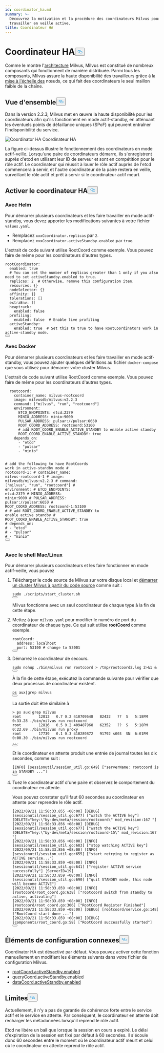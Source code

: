 ```yaml
---
id: coordinator_ha.md
summary: >-
  Découvrez la motivation et la procédure des coordinateurs Milvus pour
  travailler en veille active.
title: Coordinateur HA
---
```


<h1 id="Coordinator-HA" class="common-anchor-header">Coordinateur HA<button data-href="#Coordinator-HA" class="anchor-icon" translate="no">
      <svg translate="no"
        aria-hidden="true"
        focusable="false"
        height="20"
        version="1.1"
        viewBox="0 0 16 16"
        width="16"
      >
        <path
          fill="#0092E4"
          fill-rule="evenodd"
          d="M4 9h1v1H4c-1.5 0-3-1.69-3-3.5S2.55 3 4 3h4c1.45 0 3 1.69 3 3.5 0 1.41-.91 2.72-2 3.25V8.59c.58-.45 1-1.27 1-2.09C10 5.22 8.98 4 8 4H4c-.98 0-2 1.22-2 2.5S3 9 4 9zm9-3h-1v1h1c1 0 2 1.22 2 2.5S13.98 12 13 12H9c-.98 0-2-1.22-2-2.5 0-.83.42-1.64 1-2.09V6.25c-1.09.53-2 1.84-2 3.25C6 11.31 7.55 13 9 13h4c1.45 0 3-1.69 3-3.5S14.5 6 13 6z"
        ></path>
      </svg>
    </button></h1><p>Comme le montre l'<a href="/docs/fr/v2.5.x/architecture_overview.md">architecture</a> Milvus, Milvus est constitué de nombreux composants qui fonctionnent de manière distribuée. Parmi tous les composants, Milvus assure la haute disponibilité des travailleurs grâce à la <a href="/docs/fr/v2.5.x/scaleout.md">mise à l'échelle des</a> nœuds, ce qui fait des coordinateurs le seul maillon faible de la chaîne.</p>
<h2 id="Overview" class="common-anchor-header">Vue d'ensemble<button data-href="#Overview" class="anchor-icon" translate="no">
      <svg translate="no"
        aria-hidden="true"
        focusable="false"
        height="20"
        version="1.1"
        viewBox="0 0 16 16"
        width="16"
      >
        <path
          fill="#0092E4"
          fill-rule="evenodd"
          d="M4 9h1v1H4c-1.5 0-3-1.69-3-3.5S2.55 3 4 3h4c1.45 0 3 1.69 3 3.5 0 1.41-.91 2.72-2 3.25V8.59c.58-.45 1-1.27 1-2.09C10 5.22 8.98 4 8 4H4c-.98 0-2 1.22-2 2.5S3 9 4 9zm9-3h-1v1h1c1 0 2 1.22 2 2.5S13.98 12 13 12H9c-.98 0-2-1.22-2-2.5 0-.83.42-1.64 1-2.09V6.25c-1.09.53-2 1.84-2 3.25C6 11.31 7.55 13 9 13h4c1.45 0 3-1.69 3-3.5S14.5 6 13 6z"
        ></path>
      </svg>
    </button></h2><p>Dans la version 2.2.3, Milvus met en œuvre la haute disponibilité pour les coordinateurs afin qu'ils fonctionnent en mode actif-standby, en atténuant les éventuels points de défaillance uniques (SPoF) qui peuvent entraîner l'indisponibilité du service.</p>
<p>
  
   <span class="img-wrapper"> <img translate="no" src="/docs/v2.5.x/assets/coordinator_ha.png" alt="Coordinator HA" class="doc-image" id="coordinator-ha" />
   </span> <span class="img-wrapper"> <span>Coordinateur HA</span> </span></p>
<p>La figure ci-dessus illustre le fonctionnement des coordinateurs en mode actif-veille. Lorsqu'une paire de coordinateurs démarre, ils s'enregistrent auprès d'etcd en utilisant leur ID de serveur et sont en compétition pour le rôle actif. Le coordinateur qui réussit à louer le rôle actif auprès de l'etcd commencera à servir, et l'autre coordinateur de la paire restera en veille, surveillant le rôle actif et prêt à servir si le coordinateur actif meurt.</p>
<h2 id="Enable-coordinator-HA" class="common-anchor-header">Activer le coordinateur HA<button data-href="#Enable-coordinator-HA" class="anchor-icon" translate="no">
      <svg translate="no"
        aria-hidden="true"
        focusable="false"
        height="20"
        version="1.1"
        viewBox="0 0 16 16"
        width="16"
      >
        <path
          fill="#0092E4"
          fill-rule="evenodd"
          d="M4 9h1v1H4c-1.5 0-3-1.69-3-3.5S2.55 3 4 3h4c1.45 0 3 1.69 3 3.5 0 1.41-.91 2.72-2 3.25V8.59c.58-.45 1-1.27 1-2.09C10 5.22 8.98 4 8 4H4c-.98 0-2 1.22-2 2.5S3 9 4 9zm9-3h-1v1h1c1 0 2 1.22 2 2.5S13.98 12 13 12H9c-.98 0-2-1.22-2-2.5 0-.83.42-1.64 1-2.09V6.25c-1.09.53-2 1.84-2 3.25C6 11.31 7.55 13 9 13h4c1.45 0 3-1.69 3-3.5S14.5 6 13 6z"
        ></path>
      </svg>
    </button></h2><h3 id="With-Helm" class="common-anchor-header">Avec Helm</h3><p>Pour démarrer plusieurs coordinateurs et les faire travailler en mode actif-standby, vous devez apporter les modifications suivantes à votre fichier <code translate="no">values.yaml</code>.</p>
<ul>
<li>Remplacez <code translate="no">xxxCoordinator.replicas</code> par <code translate="no">2</code>.</li>
<li>Remplacez <code translate="no">xxxCoordinator.activeStandby.enabled</code> par <code translate="no">true</code>.</li>
</ul>
<p>L'extrait de code suivant utilise RootCoord comme exemple. Vous pouvez faire de même pour les coordinateurs d'autres types.</p>
<pre><code translate="no" class="language-yaml">rootCoordinator:
  enabled: true
  <span class="hljs-comment"># You can set the number of replicas greater than 1 only if you also need to set activeStandby.enabled to true.</span>
  replicas: <span class="hljs-number">2</span>  <span class="hljs-comment"># Otherwise, remove this configuration item.</span>
  resources: {}
  nodeSelector: {}
  affinity: {}
  tolerations: []
  extraEnv: []
  heaptrack:
    enabled: false
  profiling:
    enabled: false  <span class="hljs-comment"># Enable live profiling</span>
  activeStandby:
    enabled: true  <span class="hljs-comment"># Set this to true to have RootCoordinators work in active-standby mode.</span>
<button class="copy-code-btn"></button></code></pre>
<h3 id="With-Docker" class="common-anchor-header">Avec Docker</h3><p>Pour démarrer plusieurs coordinateurs et les faire travailler en mode actif-standby, vous pouvez ajouter quelques définitions au fichier <code translate="no">docker-compose</code> que vous utilisez pour démarrer votre cluster Milvus.</p>
<p>L'extrait de code suivant utilise RootCoord comme exemple. Vous pouvez faire de même pour les coordinateurs d'autres types.</p>
<pre><code translate="no" class="language-yaml">  rootcoord:
    container_name: milvus-rootcoord
    image: milvusdb/milvus:v2<span class="hljs-number">.2</span><span class="hljs-number">.3</span>
    command: [<span class="hljs-string">&quot;milvus&quot;</span>, <span class="hljs-string">&quot;run&quot;</span>, <span class="hljs-string">&quot;rootcoord&quot;</span>]
    environment:
      ETCD_ENDPOINTS: etcd:<span class="hljs-number">2379</span>
      MINIO_ADDRESS: minio:<span class="hljs-number">9000</span>
      PULSAR_ADDRESS: pulsar://pulsar:<span class="hljs-number">6650</span>
      ROOT_COORD_ADDRESS: rootcoord:<span class="hljs-number">53100</span>
      <span class="hljs-comment"># add ROOT_COORD_ENABLE_ACTIVE_STANDBY to enable active standby</span>
      ROOT_COORD_ENABLE_ACTIVE_STANDBY: true
    depends_on:
      - <span class="hljs-string">&quot;etcd&quot;</span>
      - <span class="hljs-string">&quot;pulsar&quot;</span>
      - <span class="hljs-string">&quot;minio&quot;</span>

<span class="hljs-comment"># add the following to have RootCoords work in active-standby mode</span>
<span class="hljs-comment"># rootcoord-1:</span>
<span class="hljs-comment"># container_name: milvus-rootcoord-1</span>
<span class="hljs-comment"># image: milvusdb/milvus:v2.2.3</span>
<span class="hljs-comment"># command: [&quot;milvus&quot;, &quot;run&quot;, &quot;rootcoord&quot;]</span>
<span class="hljs-comment"># environment:</span>
<span class="hljs-comment"># ETCD_ENDPOINTS: etcd:2379</span>
<span class="hljs-comment"># MINIO_ADDRESS: minio:9000</span>
<span class="hljs-comment"># PULSAR_ADDRESS: pulsar://pulsar:6650</span>
<span class="hljs-comment"># ROOT_COORD_ADDRESS: rootcoord-1:53100</span>
<span class="hljs-comment"># # add ROOT_COORD_ENABLE_ACTIVE_STANDBY to enable active standby</span>
<span class="hljs-comment"># ROOT_COORD_ENABLE_ACTIVE_STANDBY: true</span>
<span class="hljs-comment"># depends_on:</span>
<span class="hljs-comment"># - &quot;etcd&quot;</span>
<span class="hljs-comment"># - &quot;pulsar&quot;</span>
<span class="hljs-comment"># - &quot;minio&quot;</span>
<button class="copy-code-btn"></button></code></pre>

<h3 id="With-MacLinux-shell" class="common-anchor-header">Avec le shell Mac/Linux</h3><p>Pour démarrer plusieurs coordinateurs et les faire fonctionner en mode actif-veille, vous pouvez</p>
<ol>
<li><p>Télécharger le code source de Milvus sur votre disque local et <a href="https://github.com/milvus-io/milvus/blob/master/DEVELOPMENT.md">démarrer un cluster Milvus à partir du code source</a> comme suit :</p>
<pre><code translate="no" class="language-shell"><span class="hljs-built_in">sudo</span> ./scripts/start_cluster.sh
<button class="copy-code-btn"></button></code></pre>
<p>Milvus fonctionne avec un seul coordinateur de chaque type à la fin de cette étape.</p></li>
<li><p>Mettez à jour <code translate="no">milvus.yaml</code> pour modifier le numéro de port du coordinateur de chaque type. Ce qui suit utilise <strong>rootCoord</strong> comme exemple.</p>
<pre><code translate="no" class="language-yaml">rootCoord:
  address: localhost
  port: <span class="hljs-number">53100</span> <span class="hljs-comment"># change to 53001</span>
<button class="copy-code-btn"></button></code></pre></li>
<li><p>Démarrez le coordinateur de secours.</p>
<pre><code translate="no" class="language-shell"><span class="hljs-built_in">sudo</span> <span class="hljs-built_in">nohup</span> ./bin/milvus run rootcoord &gt; /tmp/rootcoord2.<span class="hljs-built_in">log</span> 2&gt;&amp;1 &amp;
<button class="copy-code-btn"></button></code></pre>
<p>À la fin de cette étape, exécutez la commande suivante pour vérifier que deux processus de coordinateur existent.</p>
<pre><code translate="no" class="language-shell">ps aux|grep milvus
<button class="copy-code-btn"></button></code></pre>
<p>La sortie doit être similaire à</p>
<pre><code translate="no" class="language-shell">&gt; ps aux|grep milvus
root        12813   0.7 0.2 410709648   82432   ??  S   5:18PM  0:33.28 ./bin/milvus run rootcoord
root        12816   0.5 0.2 409487968   62352   ??  S   5:18PM  0:22.69 ./bin/milvus run proxy
root        17739   0.1 0.3 410289872   91792 s003  SN  6:01PM  0:00.30 ./bin/milvus run rootcoord
...
<button class="copy-code-btn"></button></code></pre>
<p>Et le coordinateur en attente produit une entrée de journal toutes les dix secondes, comme suit :</p>
<pre><code translate="no" class="language-shell">[INFO] [sessionutil/session_util.go:649] [<span class="hljs-string">&quot;serverName: rootcoord is in STANDBY ...&quot;</span>]
<button class="copy-code-btn"></button></code></pre></li>
<li><p>Tuez le coordinateur actif d'une paire et observez le comportement du coordinateur en attente.</p>
<p>Vous pouvez constater qu'il faut 60 secondes au coordinateur en attente pour reprendre le rôle actif.</p>
<pre><code translate="no" class="language-shell">[2022/09/21 11:58:33.855 +08:00] [DEBUG] [sessionutil/session_util.go:677] [<span class="hljs-string">&quot;watch the ACTIVE key&quot;</span>] [DELETE=<span class="hljs-string">&quot;key:\&quot;by-dev/meta/session/rootcoord\&quot; mod_revision:167 &quot;</span>]
[2022/09/21 11:58:33.856 +08:00] [DEBUG] [sessionutil/session_util.go:677] [<span class="hljs-string">&quot;watch the ACTIVE key&quot;</span>] [DELETE=<span class="hljs-string">&quot;key:\&quot;by-dev/meta/session/rootcoord-15\&quot; mod_revision:167 &quot;</span>]
[2022/09/21 11:58:33.856 +08:00] [INFO] [sessionutil/session_util.go:683] [<span class="hljs-string">&quot;stop watching ACTIVE key&quot;</span>]
[2022/09/21 11:58:33.856 +08:00] [INFO] [sessionutil/session_util.go:655] [<span class="hljs-string">&quot;start retrying to register as ACTIVE service...&quot;</span>]
[2022/09/21 11:58:33.859 +08:00] [INFO] [sessionutil/session_util.go:641] [<span class="hljs-string">&quot;register ACTIVE service successfully&quot;</span>] [ServerID=19]
[2022/09/21 11:58:33.859 +08:00] [INFO] [sessionutil/session_util.go:690] [<span class="hljs-string">&quot;quit STANDBY mode, this node will become ACTIVE&quot;</span>]
[2022/09/21 11:58:33.859 +08:00] [INFO] [rootcoord/root_coord.go:638] [<span class="hljs-string">&quot;rootcoord switch from standby to active, activating&quot;</span>]
[2022/09/21 11:58:33.859 +08:00] [INFO] [rootcoord/root_coord.go:306] [<span class="hljs-string">&quot;RootCoord Register Finished&quot;</span>]
[2022/09/21 11:58:33.859 +08:00] [DEBUG] [rootcoord/service.go:148] [<span class="hljs-string">&quot;RootCoord start done ...&quot;</span>]
[2022/09/21 11:58:33.859 +08:00] [DEBUG] [components/root_coord.go:58] [<span class="hljs-string">&quot;RootCoord successfully started&quot;</span>]
<button class="copy-code-btn"></button></code></pre></li>
</ol>
<h2 id="Related-configuration-items" class="common-anchor-header">Éléments de configuration connexes<button data-href="#Related-configuration-items" class="anchor-icon" translate="no">
      <svg translate="no"
        aria-hidden="true"
        focusable="false"
        height="20"
        version="1.1"
        viewBox="0 0 16 16"
        width="16"
      >
        <path
          fill="#0092E4"
          fill-rule="evenodd"
          d="M4 9h1v1H4c-1.5 0-3-1.69-3-3.5S2.55 3 4 3h4c1.45 0 3 1.69 3 3.5 0 1.41-.91 2.72-2 3.25V8.59c.58-.45 1-1.27 1-2.09C10 5.22 8.98 4 8 4H4c-.98 0-2 1.22-2 2.5S3 9 4 9zm9-3h-1v1h1c1 0 2 1.22 2 2.5S13.98 12 13 12H9c-.98 0-2-1.22-2-2.5 0-.83.42-1.64 1-2.09V6.25c-1.09.53-2 1.84-2 3.25C6 11.31 7.55 13 9 13h4c1.45 0 3-1.69 3-3.5S14.5 6 13 6z"
        ></path>
      </svg>
    </button></h2><p>Coordinator HA est désactivé par défaut. Vous pouvez activer cette fonction manuellement en modifiant les éléments suivants dans votre fichier de configuration Milvus.</p>
<ul>
<li><a href="/docs/fr/v2.5.x/configure_rootcoord.md#rootCoordactiveStandbyenabled">rootCoord.activeStandby.enabled</a></li>
<li><a href="/docs/fr/v2.5.x/configure_querycoord.md#queryCoordactiveStandbyenabled">queryCoord.activeStandby.enabled</a></li>
<li><a href="/docs/fr/v2.5.x/configure_datacoord.md#dataCoordactiveStandbyenabled">dataCoord.activeStandby.enabled</a></li>
</ul>
<h2 id="Limits" class="common-anchor-header">Limites<button data-href="#Limits" class="anchor-icon" translate="no">
      <svg translate="no"
        aria-hidden="true"
        focusable="false"
        height="20"
        version="1.1"
        viewBox="0 0 16 16"
        width="16"
      >
        <path
          fill="#0092E4"
          fill-rule="evenodd"
          d="M4 9h1v1H4c-1.5 0-3-1.69-3-3.5S2.55 3 4 3h4c1.45 0 3 1.69 3 3.5 0 1.41-.91 2.72-2 3.25V8.59c.58-.45 1-1.27 1-2.09C10 5.22 8.98 4 8 4H4c-.98 0-2 1.22-2 2.5S3 9 4 9zm9-3h-1v1h1c1 0 2 1.22 2 2.5S13.98 12 13 12H9c-.98 0-2-1.22-2-2.5 0-.83.42-1.64 1-2.09V6.25c-1.09.53-2 1.84-2 3.25C6 11.31 7.55 13 9 13h4c1.45 0 3-1.69 3-3.5S14.5 6 13 6z"
        ></path>
      </svg>
    </button></h2><p>Actuellement, il n'y a pas de garantie de cohérence forte entre le service actif et le service en attente. Par conséquent, le coordinateur en attente doit recharger les métadonnées lorsqu'il reprend le rôle actif.</p>
<p>Etcd ne libère un bail que lorsque la session en cours a expiré. Le délai d'expiration de la session est fixé par défaut à 60 secondes. Il s'écoule donc 60 secondes entre le moment où le coordinateur actif meurt et celui où le coordinateur en attente reprend le rôle actif.</p>
